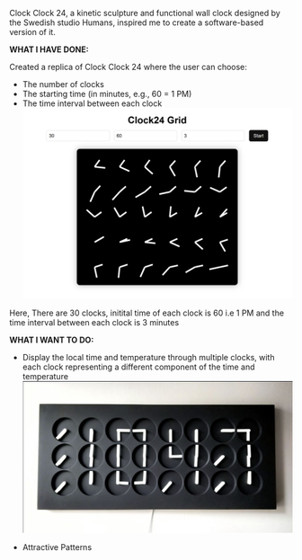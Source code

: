 Clock Clock 24, a kinetic sculpture and functional wall clock designed by the Swedish studio Humans, inspired me to create a software-based version of it.

**WHAT I HAVE DONE:**

Created a replica of Clock Clock 24 where the user can choose:
- The number of clocks
- The starting time (in minutes, e.g., 60 = 1 PM)
- The time interval between each clock
![Image Alt](https://github.com/Surya-saketh/Clock-Clock-24/blob/e64adb4541c380d1321efe4c6c2284fa8712e5c5/Screenshot%202025-09-07%20115529.png)

Here, There are 30 clocks, initital time of each clock is 60 i.e 1 PM and the time interval between each clock is 3 minutes

**WHAT I WANT TO DO:**


- Display the local time and temperature through multiple clocks, with each clock representing a different component of the time and temperature
  ![Image Alt](https://github.com/Surya-saketh/Clock-Clock-24/blob/6275163b91252cc62bd3bac7961275c5c89a1f00/Screenshot%202025-09-04%20131824.png)
  
- Attractive Patterns 

